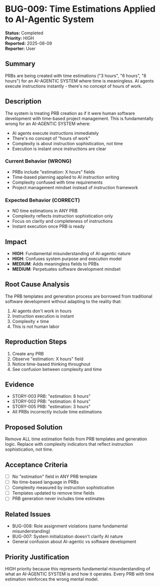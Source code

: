 # BUG-009: Time Estimations Applied to AI-Agentic System

**Status:** Completed  
**Priority:** HIGH  
**Reported:** 2025-08-09  
**Reporter:** User  

## Summary
PRBs are being created with time estimations ("3 hours", "6 hours", "8 hours") for an AI-AGENTIC SYSTEM where time is meaningless. AI agents execute instructions instantly - there's no concept of hours of work.

## Description
The system is treating PRB creation as if it were human software development with time-based project management. This is fundamentally wrong for an AI-AGENTIC SYSTEM where:
- AI agents execute instructions immediately
- There's no concept of "hours of work"
- Complexity is about instruction sophistication, not time
- Execution is instant once instructions are clear

### Current Behavior (WRONG)
- PRBs include "estimation: X hours" fields
- Time-based planning applied to AI instruction writing
- Complexity confused with time requirements
- Project management mindset instead of instruction framework

### Expected Behavior (CORRECT)
- NO time estimations in ANY PRB
- Complexity reflects instruction sophistication only
- Focus on clarity and completeness of instructions
- Instant execution once PRB is ready

## Impact
- **HIGH**: Fundamental misunderstanding of AI-agentic nature
- **HIGH**: Confuses system purpose and execution model
- **MEDIUM**: Adds meaningless fields to PRBs
- **MEDIUM**: Perpetuates software development mindset

## Root Cause Analysis
The PRB templates and generation process are borrowed from traditional software development without adapting to the reality that:
1. AI agents don't work in hours
2. Instruction execution is instant
3. Complexity ≠ time
4. This is not human labor

## Reproduction Steps
1. Create any PRB
2. Observe "estimation: X hours" field
3. Notice time-based thinking throughout
4. See confusion between complexity and time

## Evidence
- STORY-003 PRB: "estimation: 8 hours"
- STORY-002 PRB: "estimation: 6 hours"  
- STORY-005 PRB: "estimation: 3 hours"
- All PRBs incorrectly include time estimations

## Proposed Solution
Remove ALL time estimation fields from PRB templates and generation logic. Replace with complexity indicators that reflect instruction sophistication, not time.

## Acceptance Criteria
- [ ] No "estimation" field in ANY PRB template
- [ ] No time-based language in PRBs
- [ ] Complexity measured by instruction sophistication
- [ ] Templates updated to remove time fields
- [ ] PRB generation never includes time estimates

## Related Issues
- BUG-008: Role assignment violations (same fundamental misunderstanding)
- BUG-007: System initialization doesn't clarify AI nature
- General confusion about AI-agentic vs software development

## Priority Justification
HIGH priority because this represents fundamental misunderstanding of what an AI-AGENTIC SYSTEM is and how it operates. Every PRB with time estimation reinforces the wrong mental model.